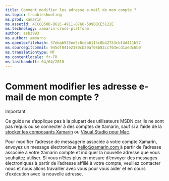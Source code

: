 ```yaml
---
title: Comment modifier les adresse e-mail de mon compte ?
ms.topic: troubleshooting
ms.prod: xamarin
ms.assetid: 4CCC850B-B62C-4911-8768-599BBCE5122E
ms.technology: xamarin-cross-platform
author: asb3993
ms.author: amburns
ms.openlocfilehash: 37ebab935ee5c0cea6113c0b42753cbf4d411b57
ms.sourcegitcommit: 945df041e2180cb20af08b83cc703ecd1aedc6b0
ms.translationtype: MT
ms.contentlocale: fr-FR
ms.lasthandoff: 04/04/2018
---
```

# <a name="how-do-i-change-my-accounts-email-address"></a>Comment modifier les adresse e-mail de mon compte ?

> [!IMPORTANT]
> Ce guide ne s’applique pas à la plupart des utilisateurs MSDN car ils ne sont pas requis ou se connecter à des comptes de Xamarin, sauf si à l’aide de la [stocker les composants Xamarin](https://components.xamarin.com/) ou [Visual Studio pour Mac](~/cross-platform/get-started/requirements.md).


Pour modifier l’adresse de messagerie associée à votre compte Xamarin, envoyez un message électronique [ hello@xamarin.com ](mailto:hello@xamarin.com) à partir de l’adresse associée à votre Xamarin compte et indiquer la nouvelle adresse que vous souhaitez utiliser. Si vous n’êtes plus en mesure d’envoyer des messages électroniques à partir de l’adresse affilié à votre compte, veuillez contacter nous et nous allons travailler avec vous pour vous aider et en cours d’exécution avec la nouvelle adresse.

